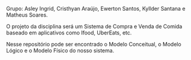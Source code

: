 Grupo: Asley Ingrid, Cristhyan Araújo, Ewerton Santos, Kyllder Santana e Matheus Soares. 
</p>
<p>
O projeto da disciplina será um Sistema de Compra e Venda de Comida baseado em aplicativos como Ifood, UberEats, etc. 
</p>
<p>
Nesse repositório pode ser encontrado o Modelo Conceitual, o Modelo Lógico e o Modelo Físico do nosso sistema. 
